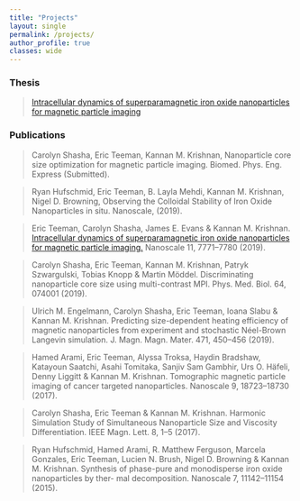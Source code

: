 ```yaml
---
title: "Projects"
layout: single
permalink: /projects/
author_profile: true
classes: wide
---
```


### Thesis

> [Intracellular dynamics of superparamagnetic iron oxide nanoparticles for magnetic particle imaging](~/assets/pdfs/thesis.pdf)

### Publications

> Carolyn Shasha, Eric Teeman, Kannan M. Krishnan, Nanoparticle core size optimization for magnetic particle imaging. Biomed. Phys. Eng. Express (Submitted).

> Ryan Hufschmid, Eric Teeman, B. Layla Mehdi, Kannan M. Krishnan, Nigel D. Browning, Observing the Colloidal Stability of Iron Oxide Nanoparticles in situ. Nanoscale, (2019).

> Eric Teeman, Carolyn Shasha, James E. Evans & Kannan M. Krishnan. [Intracellular dynamics of superparamagnetic iron oxide nanoparticles for magnetic particle imaging.](assets/pdfs/Teeman_et_al_2019_Intracellular_dynamics_of_superparamagnetic_iron_oxide_nanoparticles_for_magnetic_particle_imaging.pdf) Nanoscale 11, 7771–7780 (2019).

> Carolyn Shasha, Eric Teeman, Kannan M. Krishnan, Patryk Szwargulski, Tobias Knopp & Martin Möddel. Discriminating nanoparticle core size using multi-contrast MPI. Phys. Med. Biol. 64, 074001 (2019).

> Ulrich M. Engelmann, Carolyn Shasha, Eric Teeman, Ioana Slabu & Kannan M. Krishnan. Predicting size-dependent heating efficiency of magnetic nanoparticles from experiment and stochastic Néel-Brown Langevin simulation. J. Magn. Magn. Mater. 471, 450–456 (2019).

> Hamed Arami, Eric Teeman, Alyssa Troksa, Haydin Bradshaw, Katayoun Saatchi, Asahi Tomitaka, Sanjiv Sam Gambhir, Urs O. Häfeli, Denny Liggitt & Kannan M. Krishnan. Tomographic magnetic particle imaging of cancer targeted nanoparticles. Nanoscale 9, 18723–18730 (2017).

> Carolyn Shasha, Eric Teeman & Kannan M. Krishnan. Harmonic Simulation Study of Simultaneous Nanoparticle Size and Viscosity Differentiation. IEEE Magn. Lett. 8, 1–5 (2017).

> Ryan Hufschmid, Hamed Arami, R. Matthew Ferguson, Marcela Gonzales, Eric Teeman, Lucien N. Brush, Nigel D. Browning & Kannan M. Krishnan. Synthesis of phase-pure and monodisperse iron oxide nanoparticles by ther- mal decomposition. Nanoscale 7, 11142–11154 (2015).
